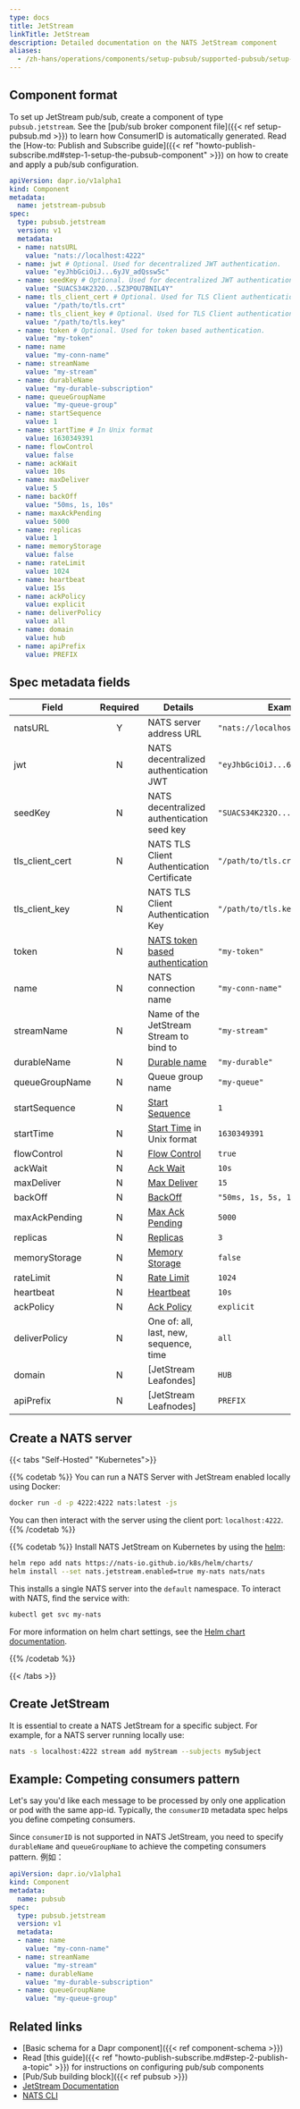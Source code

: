 ```yaml
---
type: docs
title: JetStream
linkTitle: JetStream
description: Detailed documentation on the NATS JetStream component
aliases:
  - /zh-hans/operations/components/setup-pubsub/supported-pubsub/setup-jetstream/
---
```


## Component format

To set up JetStream pub/sub, create a component of type `pubsub.jetstream`. See the [pub/sub broker component file]({{< ref setup-pubsub.md >}}) to learn how ConsumerID is automatically generated. Read the [How-to: Publish and Subscribe guide]({{< ref "howto-publish-subscribe.md#step-1-setup-the-pubsub-component" >}}) on how to create and apply a pub/sub configuration.

```yaml
apiVersion: dapr.io/v1alpha1
kind: Component
metadata:
  name: jetstream-pubsub
spec:
  type: pubsub.jetstream
  version: v1
  metadata:
  - name: natsURL
    value: "nats://localhost:4222"
  - name: jwt # Optional. Used for decentralized JWT authentication.
    value: "eyJhbGciOiJ...6yJV_adQssw5c"
  - name: seedKey # Optional. Used for decentralized JWT authentication.
    value: "SUACS34K232O...5Z3POU7BNIL4Y"
  - name: tls_client_cert # Optional. Used for TLS Client authentication.
    value: "/path/to/tls.crt"
  - name: tls_client_key # Optional. Used for TLS Client authentication.
    value: "/path/to/tls.key"
  - name: token # Optional. Used for token based authentication.
    value: "my-token"
  - name: name
    value: "my-conn-name"
  - name: streamName
    value: "my-stream"
  - name: durableName 
    value: "my-durable-subscription"
  - name: queueGroupName
    value: "my-queue-group"
  - name: startSequence
    value: 1
  - name: startTime # In Unix format
    value: 1630349391
  - name: flowControl
    value: false
  - name: ackWait
    value: 10s
  - name: maxDeliver
    value: 5
  - name: backOff
    value: "50ms, 1s, 10s"
  - name: maxAckPending
    value: 5000
  - name: replicas
    value: 1
  - name: memoryStorage
    value: false
  - name: rateLimit
    value: 1024
  - name: heartbeat
    value: 15s
  - name: ackPolicy
    value: explicit
  - name: deliverPolicy
    value: all
  - name: domain
    value: hub
  - name: apiPrefix
    value: PREFIX
```

## Spec metadata fields

| Field                                                     | Required | Details                                                                   | Example                          |
| --------------------------------------------------------- | :------: | ------------------------------------------------------------------------- | -------------------------------- |
| natsURL                                                   |     Y    | NATS server address URL                                                   | `"nats://localhost:4222"`        |
| jwt                                                       |     N    | NATS decentralized authentication JWT                                     | `"eyJhbGciOiJ...6yJV_adQssw5c"`  |
| seedKey                                                   |     N    | NATS decentralized authentication seed key                                | `"SUACS34K232O...5Z3POU7BNIL4Y"` |
| tls_client_cert |     N    | NATS TLS Client Authentication Certificate                                | `"/path/to/tls.crt"`             |
| tls_client_key  |     N    | NATS TLS Client Authentication Key                                        | `"/path/to/tls.key"`             |
| token                                                     |     N    | [NATS token based authentication]                                         | `"my-token"`                     |
| name                                                      |     N    | NATS connection name                                                      | `"my-conn-name"`                 |
| streamName                                                |     N    | Name of the JetStream Stream to bind to                                   | `"my-stream"`                    |
| durableName                                               |     N    | [Durable name]                                                            | `"my-durable"`                   |
| queueGroupName                                            |     N    | Queue group name                                                          | `"my-queue"`                     |
| startSequence                                             |     N    | [Start Sequence]                                                          | `1`                              |
| startTime                                                 |     N    | [Start Time] in Unix format                                               | `1630349391`                     |
| flowControl                                               |     N    | [Flow Control]                                                            | `true`                           |
| ackWait                                                   |     N    | [Ack Wait]                                                                | `10s`                            |
| maxDeliver                                                |     N    | [Max Deliver]                                                             | `15`                             |
| backOff                                                   |     N    | [BackOff]                                                                 | `"50ms, 1s, 5s, 10s"`            |
| maxAckPending                                             |     N    | [Max Ack Pending]                                                         | `5000`                           |
| replicas                                                  |     N    | [Replicas]                                                                | `3`                              |
| memoryStorage                                             |     N    | [Memory Storage]                                                          | `false`                          |
| rateLimit                                                 |     N    | [Rate Limit]                                                              | `1024`                           |
| heartbeat                                                 |     N    | [Heartbeat]                                                               | `10s`                            |
| ackPolicy                                                 |     N    | [Ack Policy]                                                              | `explicit`                       |
| deliverPolicy                                             |     N    | One of: all, last, new, sequence, time                                    | `all`                            |
| domain                                                    |     N    | [JetStream Leafondes] | `HUB`                            |
| apiPrefix                                                 |     N    | [JetStream Leafnodes] | `PREFIX`                         |

## Create a NATS server

{{< tabs "Self-Hosted" "Kubernetes">}}

{{% codetab %}}
You can run a NATS Server with JetStream enabled locally using Docker:

```bash
docker run -d -p 4222:4222 nats:latest -js
```

You can then interact with the server using the client port: `localhost:4222`.
{{% /codetab %}}

{{% codetab %}}
Install NATS JetStream on Kubernetes by using the [helm](https://github.com/nats-io/k8s/tree/main/helm/charts/nats#jetstream):

```bash
helm repo add nats https://nats-io.github.io/k8s/helm/charts/
helm install --set nats.jetstream.enabled=true my-nats nats/nats
```

This installs a single NATS server into the `default` namespace. To interact with NATS, find the service with:

```bash
kubectl get svc my-nats
```

For more information on helm chart settings, see the [Helm chart documentation](https://helm.sh/docs/helm/helm_install/).

{{% /codetab %}}

{{< /tabs >}}

## Create JetStream

It is essential to create a NATS JetStream for a specific subject. For example, for a NATS server running locally use:

```bash
nats -s localhost:4222 stream add myStream --subjects mySubject
```

## Example: Competing consumers pattern

Let's say you'd like each message to be processed by only one application or pod with the same app-id. Typically, the `consumerID` metadata spec helps you define competing consumers.

Since `consumerID` is not supported in NATS JetStream, you need to specify `durableName` and `queueGroupName` to achieve the competing consumers pattern. 例如：

```yml
apiVersion: dapr.io/v1alpha1
kind: Component
metadata:
  name: pubsub
spec:
  type: pubsub.jetstream
  version: v1
  metadata:
  - name: name
    value: "my-conn-name"
  - name: streamName
    value: "my-stream"
  - name: durableName 
    value: "my-durable-subscription"
  - name: queueGroupName
    value: "my-queue-group"
```

## Related links

- [Basic schema for a Dapr component]({{< ref component-schema >}})
- Read [this guide]({{< ref "howto-publish-subscribe.md#step-2-publish-a-topic" >}}) for instructions on configuring pub/sub components
- [Pub/Sub building block]({{< ref pubsub >}})
- [JetStream Documentation](https://docs.nats.io/nats-concepts/jetstream)
- [NATS CLI](https://github.com/nats-io/natscli)

[Durable Name]: https://docs.nats.io/jetstream/concepts/consumers#durable-name

[Start Sequence]: https://docs.nats.io/jetstream/concepts/consumers#deliverbystartsequence

[Start Time]: https://docs.nats.io/jetstream/concepts/consumers#deliverbystarttime

[Replay Policy]: https://docs.nats.io/jetstream/concepts/consumers#replaypolicy

[Flow Control]: https://docs.nats.io/jetstream/concepts/consumers#flowcontrol

[Ack Wait]: https://docs.nats.io/jetstream/concepts/consumers#ackwait

[Max Deliver]: https://docs.nats.io/jetstream/concepts/consumers#maxdeliver

[BackOff]: https://docs.nats.io/jetstream/concepts/consumers#backoff

[Max Ack Pending]: https://docs.nats.io/jetstream/concepts/consumers#maxackpending

[Replicas]: https://docs.nats.io/jetstream/concepts/consumers#replicas

[Memory Storage]: https://docs.nats.io/jetstream/concepts/consumers#memorystorage

[Rate Limit]: https://docs.nats.io/jetstream/concepts/consumers#ratelimit

[Heartbeat]: https://docs.nats.io/jetstream/concepts/consumers#heartbeat

[Ack Policy]: https://docs.nats.io/nats-concepts/jetstream/consumers#ackpolicy

[JetStream Leafonodes]: https://docs.nats.io/running-a-nats-service/configuration/leafnodes/jetstream_leafnodes

[Decentralized JWT Authentication/Authorization]: https://docs.nats.io/running-a-nats-service/configuration/securing_nats/auth_intro/jwt

[NATS token based authentication]: https://docs.nats.io/running-a-nats-service/configuration/securing_nats/auth_intro/tokens
